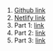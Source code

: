 1. [Github link](https://github.com/alien-traveler/cse134-hw5)
2. [Netlify link](https://thunderous-heliotrope-69089f.netlify.app)
3. Part 1: [link](https://thunderous-heliotrope-69089f.netlify.app/methodtest.html)
3. Part 2: [link](https://thunderous-heliotrope-69089f.netlify.app/webcomponent.html)
4. Part 3: [link](https://thunderous-heliotrope-69089f.netlify.app/extracredit.html)